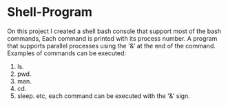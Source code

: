 # Shell-Program
On this project I created a shell bash console that support most of the bash commands,
Each command is printed with its process number.
A program that supports parallel processes using the '&' at the end of the command.
Examples of commands can be executed:
1. ls.
2. pwd.
3. man.
4. cd.
5. sleep.
etc, each command can be executed with the '&' sign.
